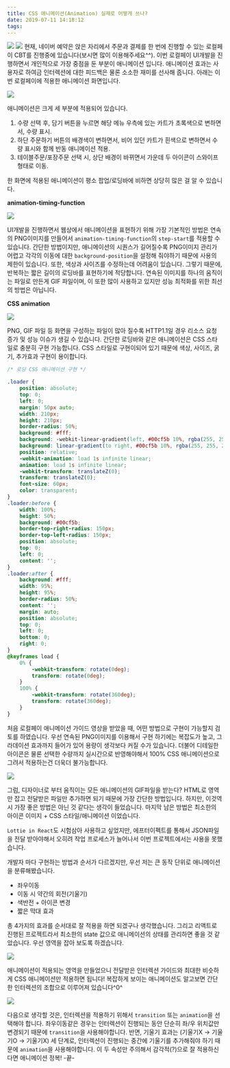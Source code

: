 ```yaml
---
title: CSS 애니메이션(Animation) 실제로 어떻게 쓰나?
date: 2019-07-11 14:18:12
tags:
---
```


![](/image/css-animation/1.png)
![](/image/css-animation/2.png)
현재, 네이버 예약은 앉은 자리에서 주문과 결제를 한 번에 진행할 수 있는 로컬페이 CBT를 진행중에 있습니다(보시면 많이 이용해주세요^^). 이번 로컬페이 UI개발을 진행하면서 개인적으로 가장 중점을 둔 부분이 애니메이션 입니다. 애니메이션 효과는 사용자로 하여금 인터렉션에 대한 피드백은 물론 소소한 재미를 선사해 줍니다. 아래는 이번 로컬페이에 적용한 애니메이션 화면입니다.

![](/image/css-animation/3.gif)

애니메이션은 크게 세 부분에 적용되어 있습니다.

1. 수량 선택 후, 담기 버튼을 누르면 해당 메뉴 우측에 있는 카트가 초록색으로 변하면서, 수량 표시.
2. 하단 주문하기 버튼의 배경색이 변하면서, 비어 있던 카트가 흰색으로 변하면서 수량 표시와 함께 반동 애니메이션 적용.
3. 테이블주문/포장주문 선택 시, 상단 배경이 바뀌면서 가운데 두 아이콘이 스와이프 형태로 이동.

한 화면에 적용된 애니메이션이 평소 팝업/로딩바에 비하면 상당히 많은 걸 알 수 있습니다.

**animation-timing-function**

![](/image/css-animation/4.png)

UI개발을 진행하면서 웹상에서 애니메이션을 표현하기 위해 가장 기본적인 방법은 연속의 PNG이미지를 만들어서 `animation-timing-function`의 `step-start`를 적용할 수 있습니다. 간단한 방법이지만, 애니메이션의 시퀀스가 길어질수록 PNG이미지 관리가 어렵고 각각의 이동에 대한 `background-position`을 설정해 줘야하기 때문에 사용의 제한이 있습니다. 또한, 색상과 사이즈를 수정하는데 어려움이 있습니다. 그렇기 때문에, 반복하는 짧은 길이의 로딩바를 표현하기에 적당합니다. 연속된 이미지를 하나의 움직이는 파일로 만든게 GIF 파일이며, 이 또한 많이 사용하고 있지만 성능 최적화를 위한 최선의 방법은 아닙니다.

**CSS animation**

![](/image/css-animation/5.gif)

PNG, GIF 파일 등 화면을 구성하는 파일이 많아 질수록 HTTP1.1일 경우 리소스 요청 증가 및 성능 이슈가 생길 수 있습니다. 간단한 로딩바와 같은 애니메이션은 CSS 스타일로 충분히 구현 가능합니다. CSS 스타일로 구현이되어 있기 때문에 색상, 사이즈, 굵기, 추가효과 구현이 용이합니다.

```css
/* 로딩 CSS 애니메이션 구현 */

.loader {
    position: absolute;
    top: 0;
    left: 0;
    margin: 50px auto;
    width: 210px;
    height: 210px;
    border-radius: 50%;
    background: #fff;
    background: -webkit-linear-gradient(left, #00cf5b 10%, rgba(255, 255, 255, 0) 42%);
    background: linear-gradient(to right, #00cf5b 10%, rgba(255, 255, 255, 0) 42%);
    position: relative;
    -webkit-animation: load 1s infinite linear;
    animation: load 1s infinite linear;
    -webkit-transform: translateZ(0);
    transform: translateZ(0);
    font-size: 60px;
    color: transparent;
}
.loader:before {
    width: 100%;
    height: 50%;
    background: #00cf5b;
    border-top-right-radius: 150px;
    border-top-left-radius: 150px;
    position: absolute;
    top: 0;
    left: 0;
    content: '';
}
.loader:after {
    background: #fff;
    width: 95%;
    height: 95%;
    border-radius: 50%;
    content: '';
    margin: auto;
    position: absolute;
    top: 0;
    left: 0;
    bottom: 0;
    right: 0;
}
@keyframes load {
    0% {
        -webkit-transform: rotate(0deg);
        transform: rotate(0deg);
    }
    100% {
        -webkit-transform: rotate(360deg);
        transform: rotate(360deg);
    }
}
```

처음 로컬페이 애니메이션 가이드 영상을 받았을 때, 어떤 방법으로 구현이 가능할지 검토를 하였습니다. 우선 연속된 PNG이미지를 이용해서 구현 하기에는 복잡도가 높고, 그라데이션 효과까지 들어가 있어 용량이 생각보다 커질 수가 있습니다. 더불어 디테일한 아이콘은 물론 선택한 수량까지 실시간으로 반영해야해서 100% CSS 애니메이션으로 그려서 적용하는건 더욱더 불가능합니다.

![](/image/css-animation/6.png)

그럼, 디자이너로 부터 움직이는 모든 애니메이션의 GIF파일을 받는다? HTML로 영역만 잡고 전달받은 파일만 추가하면 되기 때문에 가장 간단한 방법입니다. 하지만, 이것역시 가장 좋은 방법은 아닌 것 같다는 생각이 들었습니다. 마지막 남은 방법은 최소한의 아이콘 이미지 + CSS 스타일/애니메이션 이었습니다.

`Lottie in React`도 시험삼아 사용하고 싶었지만, 에프터이펙트를 통해서 JSON파일을 전달 받아야해서 오히려 작업 프로세스가 늘어나서 이번 프로젝트에서는 사용을 못했습니다.

개발자 마다 구현하는 방법과 순서가 다르겠지만, 우선 저는 큰 동작 단위로 애니메이션을 분류해봤습니다.

- 좌우이동
- 이동 시 약간의 회전(기울기)
- 색반전 + 아이콘 변경
- 짧은 막대 효과

총 4가지의 효과를 순서대로 잘 적용을 하면 되겠구나 생각했습니다. 그리고 리액트로 진행된 프로젝트라서 최소한의 state 값으로 애니메이션의 상태를 관리하면 좋을 것 같았습니다. 우선 영역을 잡아 보도록 하겠습니다.

![](/image/css-animation/7.png)

애니메이션이 적용되는 영역을 만들었으니 전달받은 인터렉션 가이드와 최대한 비슷하게 CSS 애니메이션만 적용하면 됩니다! 복잡하게 보이는 애니메이션도 알고보면 간단한 인터렉션의 조합으로 이루어져 있습니다^0^

![](/image/css-animation/8.png)

다음으로 생각할 것은, 인터렉션을 적용하기 위해서 `transition` 또는 `animation`을 선택해야 합니다. 좌우이동같은 경우는 인터렉션이 진행되는 동안 단순히 좌/우 위치값만 변경되기 때문에 `transition`을 사용해야합니다. 반면, 기울기 효과는 (기울기X -> 기울기O -> 기울기X) 세 단계로, 인터렉션이 진행되는 중간에 기울기를 추가해줘야 하기 때문에 `animation`을 사용해야합니다. 이 두 속성만 주의해서 감각적(?)으로 잘 적용하신다면 애니메이션 정복! -끝-